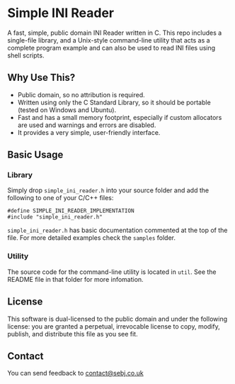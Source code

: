 # Simple INI Reader
A fast, simple, public domain INI Reader written in C. This repo includes a
single-file library, and a Unix-style command-line utility that acts as a 
complete program example and can also be used to read INI files using shell
scripts.

## Why Use This?
* Public domain, so no attribution is required.
* Written using only the C Standard Library, so it should be portable (tested on Windows and Ubuntu).
* Fast and has a small memory footprint, especially if custom allocators are used and warnings and errors are disabled.
* It provides a very simple, user-friendly interface.

## Basic Usage

### Library

Simply drop `simple_ini_reader.h` into your source folder and add the following to one of your C/C++ files:
```
#define SIMPLE_INI_READER_IMPLEMENTATION
#include "simple_ini_reader.h"
```
`simple_ini_reader.h` has basic documentation commented at the top of the file. For more detailed examples check the `samples` folder.

### Utility

The source code for the command-line utility is located in `util`. See the README file in that folder for more infomation.

## License
This software is dual-licensed to the public domain and under the following
license: you are granted a perpetual, irrevocable license to copy, modify,
publish, and distribute this file as you see fit.

## Contact
You can send feedback to [contact@sebj.co.uk](mailto:contact@sebj.co.uk)
